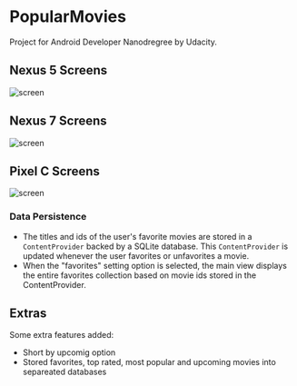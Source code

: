 # PopularMovies
Project for Android Developer Nanodregree by Udacity.

## Nexus 5 Screens
![screen](../master/art/popular_movies_nexus5_poster.jpg)

## Nexus 7 Screens
![screen](../master/art/popular_movies_nexus7_poster.jpg)

## Pixel C Screens
![screen](../master/art/popular_movies_pixelC_poster.jpg)

<div></div>

###  Data Persistence
* The titles and ids of the user's favorite movies are stored in a <code>ContentProvider</code> backed by a SQLite database. This <code>ContentProvider</code> is updated whenever the user favorites or unfavorites a movie.
* When the "favorites" setting option is selected, the main view displays the entire favorites collection based on movie ids stored in the ContentProvider.

<div></div>

## Extras
Some extra features added:
* Short by upcomig option
* Stored favorites, top rated, most popular and upcoming movies into separeated databases
